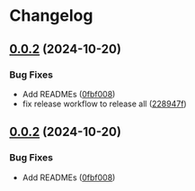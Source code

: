 # Changelog

## [0.0.2](https://github.com/ieedan/logix/compare/v0.0.1...v0.0.2) (2024-10-20)


### Bug Fixes

* Add READMEs ([0fbf008](https://github.com/ieedan/logix/commit/0fbf00806e579cb88a36dc39ae33a6dc8ecac83c))
* fix release workflow to release all ([228947f](https://github.com/ieedan/logix/commit/228947f64289e77fd6a690e7fc6188ea3e75658f))

## [0.0.2](https://github.com/ieedan/logix/compare/v0.0.1...v0.0.2) (2024-10-20)

### Bug Fixes

- Add READMEs
  ([0fbf008](https://github.com/ieedan/logix/commit/0fbf00806e579cb88a36dc39ae33a6dc8ecac83c))
